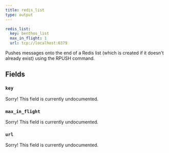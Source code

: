 ```yaml
---
title: redis_list
type: output
---
```


```yaml
redis_list:
  key: benthos_list
  max_in_flight: 1
  url: tcp://localhost:6379
```

Pushes messages onto the end of a Redis list (which is created if it doesn't
already exist) using the RPUSH command.

## Fields

### `key`

Sorry! This field is currently undocumented.

### `max_in_flight`

Sorry! This field is currently undocumented.

### `url`

Sorry! This field is currently undocumented.


